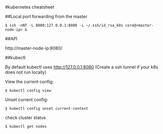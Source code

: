 #kubernetes cheatsheet

##Local port forwarding from the master

    $ ssh -nNT -L 8080:127.0.0.1:8080 -i ~/.ssh/id_rsa_k8s core@<master-node-ip> &

##API

http://master-node-ip:8080/

##kubectl

By default kubectl uses http://127.0.0.1:8080 (Create a ssh tunnel if your k8s does not run locally)

View the current config:

    $ kubectl config view

Unset current config:

    $ kubectl config unset current-context

check cluster status

    $ kubectl get nodes